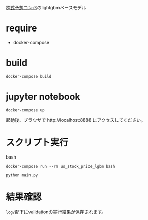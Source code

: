[株式予想コンペ](https://comp.probspace.com/competitions/us_stock_price)のlightgbmベースモデル

# require
* docker-compose

# build

```
docker-compose build
```

# jupyter notebook

```
docker-compose up
```
起動後、ブラウザで http://localhost:8888 にアクセスしてください。

# スクリプト実行
bash
```
docker-compose run --rm us_stock_price_lgbm bash
```


```
python main.py
```

# 結果確認
`log/`配下にvalidationの実行結果が保存されます。